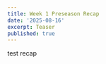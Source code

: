 ```yaml
---
title: Week 1 Preseason Recap
date: '2025-08-16'
excerpt: Teaser
published: true
---
```

test recap
